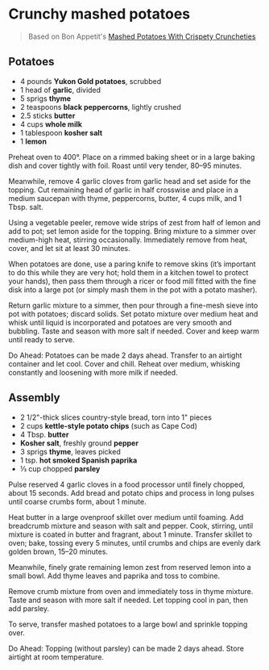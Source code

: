 # Crunchy mashed potatoes

> Based on Bon Appetit's [Mashed Potatoes With Crispety Cruncheties](https://www.bonappetit.com/recipe/mashed-potatoes-with-crispety-cruncheties)

## Potatoes

- 4 pounds **Yukon Gold potatoes**, scrubbed
- 1 head of **garlic**, divided
- 5 sprigs **thyme**
- 2 teaspoons **black peppercorns**, lightly crushed
- 2.5 sticks **butter**
- 4 cups **whole milk**
- 1 tablespoon **kosher salt**
- 1 **lemon**

Preheat oven to 400°. Place on a rimmed baking sheet or in a large baking dish and cover tightly with foil. Roast until very tender, 80–95 minutes.

Meanwhile, remove 4 garlic cloves from garlic head and set aside for the topping. Cut remaining head of garlic in half crosswise and place in a medium saucepan with thyme, peppercorns, butter, 4 cups milk, and 1 Tbsp. salt.

Using a vegetable peeler, remove wide strips of zest from half of lemon and add to pot; set lemon aside for the topping. Bring mixture to a simmer over medium-high heat, stirring occasionally. Immediately remove from heat, cover, and let sit at least 30 minutes.

When potatoes are done, use a paring knife to remove skins (it’s important to do this while they are very hot; hold them in a kitchen towel to protect your hands), then pass them through a ricer or food mill fitted with the fine disk into a large pot (or simply mash them in the pot with a potato masher).

Return garlic mixture to a simmer, then pour through a fine-mesh sieve into pot with potatoes; discard solids. Set potato mixture over medium heat and whisk until liquid is incorporated and potatoes are very smooth and bubbling. Taste and season with more salt if needed. Cover and keep warm until ready to serve.

Do Ahead: Potatoes can be made 2 days ahead. Transfer to an airtight container and let cool. Cover and chill. Reheat over medium, whisking constantly and loosening with more milk if needed.

## Assembly

- 2 1/2"-thick slices country-style bread, torn into 1" pieces
- 2 cups **kettle-style potato chips** (such as Cape Cod)
- 4 Tbsp. **butter**
- **Kosher salt**, freshly ground **pepper**
- 3 sprigs **thyme**, leaves picked
- 1 tsp. **hot smoked Spanish paprika**
- ⅓ cup chopped **parsley**

Pulse reserved 4 garlic cloves in a food processor until finely chopped, about 15 seconds. Add bread and potato chips and process in long pulses until coarse crumbs form, about 1 minute.

Heat butter in a large ovenproof skillet over medium until foaming. Add breadcrumb mixture and season with salt and pepper. Cook, stirring, until mixture is coated in butter and fragrant, about 1 minute. Transfer skillet to oven; bake, tossing every 5 minutes, until crumbs and chips are evenly dark golden brown, 15–20 minutes.

Meanwhile, finely grate remaining lemon zest from reserved lemon into a small bowl. Add thyme leaves and paprika and toss to combine.

Remove crumb mixture from oven and immediately toss in thyme mixture. Taste and season with more salt if needed. Let topping cool in pan, then add parsley.

To serve, transfer mashed potatoes to a large bowl and sprinkle topping over.

Do Ahead: Topping (without parsley) can be made 2 days ahead. Store airtight at room temperature.
